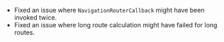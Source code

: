 - Fixed an issue where `NavigationRouterCallback` might have been invoked twice.
- Fixed an issue where long route calculation might have failed for long routes.